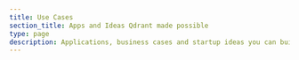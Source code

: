 ```yaml
---
title: Use Cases
section_title: Apps and Ideas Qdrant made possible
type: page
description: Applications, business cases and startup ideas you can build with Qdrant vector search engine.
---
```


